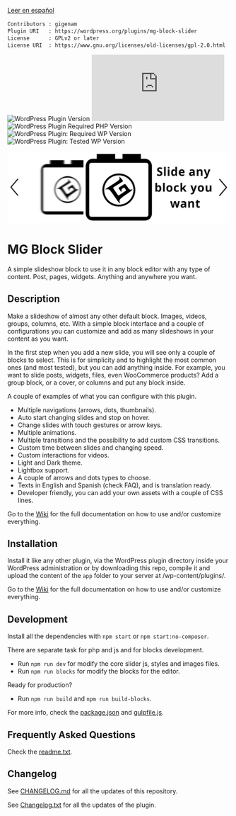 [Leer en español](./LEEME.md)

```
Contributors : gigenam
Plugin URI   : https://wordpress.org/plugins/mg-block-slider
License      : GPLv2 or later
License URI  : https://www.gnu.org/licenses/old-licenses/gpl-2.0.html
```

![WordPress Plugin Version](https://img.shields.io/wordpress/plugin/v/mg-block-slider?label=Version)
![Required Node Version](https://img.shields.io/badge/Minimum->=16.x%20-blue?logo=node.js)
![WordPress Plugin Required PHP Version](https://img.shields.io/wordpress/plugin/required-php/mg-block-slider?label=Recommended&logo=php)
![WordPress Plugin: Required WP Version](https://img.shields.io/wordpress/plugin/wp-version/mg-block-slider?label=Minimum&logo=wordpress)
![WordPress Plugin: Tested WP Version](https://img.shields.io/wordpress/plugin/tested/mg-block-slider?label=Tested&logo=wordpress)

![MG Block Slider Banner](./app/assets/img/banner.png)

# MG Block Slider

A simple slideshow block to use it in any block editor with any type of content.
Post, pages, widgets. Anything and anywhere you want.

## Description

Make a slideshow of almost any other default block. Images, videos, groups,
columns, etc. With a simple block interface and a couple of configurations you
can customize and add as many slideshows in your content as you want.

In the first step when you add a new slide, you will see only a couple of blocks
to select. This is for simplicity and to highlight the most common ones (and most
tested), but you can add anything inside. For example, you want to slide posts,
widgets, files, even WooCommerce products? Add a group block, or a cover, or
columns and put any block inside.

A couple of examples of what you can configure with this plugin.

- Multiple navigations (arrows, dots, thumbnails).
- Auto start changing slides and stop on hover.
- Change slides with touch gestures or arrow keys.
- Multiple animations.
- Multiple transitions and the possibility to add custom CSS transitions.
- Custom time between slides and changing speed.
- Custom interactions for videos.
- Light and Dark theme.
- Lightbox support.
- A couple of arrows and dots types to choose.
- Texts in English and Spanish (check FAQ), and is translation ready.
- Developer friendly, you can add your own assets with a couple of CSS lines.

Go to the [Wiki](https://github.com/gigenam/mgblockslider/wiki) for the full
documentation on how to use and/or customize everything.

## Installation

Install it like any other plugin, via the WordPress plugin directory inside your
WordPress administration or by downloading this repo, compile it and upload the
content of the `app` folder to your server at /wp-content/plugins/.

Go to the [Wiki](https://github.com/gigenam/mgblockslider/wiki) for the full
documentation on how to use and/or customize everything.

## Development

Install all the dependencies with `npm start` or `npm start:no-composer`.

There are separate task for php and js and for blocks development.

- Run `npm run dev` for modify the core slider js, styles and images files.
- Run `npm run blocks` for modify the blocks for the editor.

Ready for production?

- Run `npm run build` and `npm run build-blocks`.

For more info, check the [package.json](package.json) and [gulpfile.js](gulpfile.js).

## Frequently Asked Questions

Check the [readme.txt](./app/readme.txt#L40).

## Changelog

See [CHANGELOG.md](./CHANGELOG.md) for all the updates of this repository.

See [Changelog.txt](./app/changelog.txt) for all the updates of the plugin.
